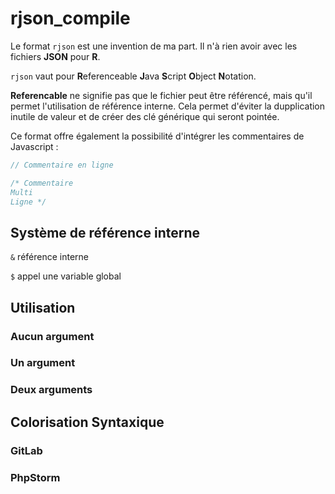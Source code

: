 # rjson_compile

Le format ``rjson`` est une invention de ma part. Il n'à rien avoir avec les fichiers **JSON** pour **R**. 

``rjson`` vaut pour **R**eferenceable **J**ava **S**cript **O**bject **N**otation.

**Referencable** ne signifie pas que le fichier peut être référencé, mais qu'il permet l'utilisation de référence interne. Cela permet d'éviter la dupplication inutile de valeur et de créer des clé générique qui seront pointée.

Ce format offre également la possibilité d'intégrer les commentaires de Javascript :

```javascript
// Commentaire en ligne

/* Commentaire
Multi
Ligne */
```


## Système de référence interne

``&`` référence interne

``$`` appel une variable global


## Utilisation

### Aucun argument

### Un argument

### Deux arguments



## Colorisation Syntaxique

### GitLab


### PhpStorm

